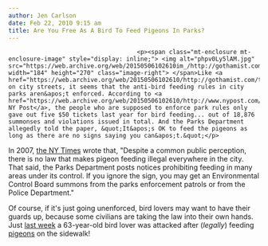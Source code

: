 ```yaml
---
author: Jen Carlson
date: Feb 22, 2010 9:15 am
title: Are You Free As A Bird To Feed Pigeons In Parks?
---
```


	
										<p><span class="mt-enclosure mt-enclosure-image" style="display: inline;"> <img alt="phpv0Ly5lAM.jpg" src="https://web.archive.org/web/20150506102610im_/http://gothamist.com/attachments/arts_jen/phpv0Ly5lAM.jpg" width="184" height="270" class="image-right"> </span>Like <a href="https://web.archive.org/web/20150506102610/http://gothamist.com/tags/jaywalking">jaywalking</a> on city streets, it seems that the anti-bird feeding rules in city parks aren&apos;t enforced. According to <a href="https://web.archive.org/web/20150506102610/http://www.nypost.com/p/news/local/manhattan/carry_on_bird_feeders_SaAeAACA4iIxA5Jbdx0grJ">the NY Post</a>, the people who are supposed to enforce park rules only gave out five $50 tickets last year for bird feeding... out of 18,876 summonses and violations issued in total. And the Parks Department allegedly told the paper, &quot;It&apos;s OK to feed the pigeons as long as there are no signs saying you can&apos;t.&quot;</p>

<p>In 2007, <a href="https://web.archive.org/web/20150506102610/http://query.nytimes.com/gst/fullpage.html?res=9505E7DE1731F937A35750C0A9619C8B63">the NY Times</a> wrote that, &quot;Despite a common public perception, there is no law that makes pigeon feeding illegal everywhere in the city.  That said, the Parks Department posts notices prohibiting feeding in many areas under its control.  If you ignore the sign, you may get an Environmental Control Board summons from the parks enforcement patrols or from the Police Department.&quot;</p>

<p>Of course, if it&apos;s just going unenforced, bird lovers may want to have their guards up, because some civilians are taking the law into their own hands. Just <a href="https://web.archive.org/web/20150506102610/http://gothamist.com/2010/02/17/pigeon_feeder_attacked.php">last week</a> a 63-year-old bird lover was attacked after (<em>legally</em>) feeding <a href="https://web.archive.org/web/20150506102610/http://gothamist.com/tags/pigeon">pigeons</a> on the sidewalk!</p>					
										
									
				